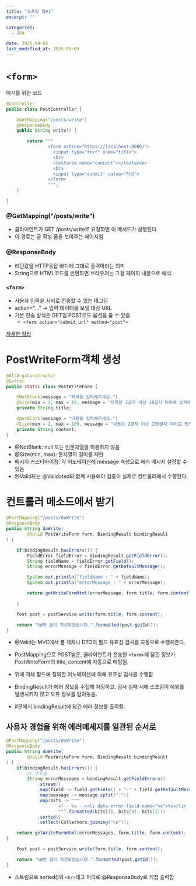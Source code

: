 ```yaml
---
title: "스프링 웹#1"
excerpt: ""

categories:
  - JPA

date: 2025-09-09
last_modified_at: 2025-09-09
---
```


# `<form>`

예시를 위한 코드

```java
@Controller
public class PostController {

    @GetMapping("/posts/write")
    @ResponseBody
    public String write() {

        return """
                <form action="https://localhost:8080/">
                  <input type="text" name="title">
                  <br>
                  <textarea name="content"></textarea>
                  <br>
                  <input type="submit" value="작성">
                </form>
                """;
    }

}
```
### @GetMapping("/posts/write")
- 클라이언트가 GET /posts/write로 요청하면 이 메서드가 실행된다
- 이 경로는 글 작성 폼을 보여주는 페이지임


### @ResponseBody
- 리턴값을 HTTP응답 바디에 그대로 출력하라는 의미
- String으로 HTML코드를 반환하면 브라우저는 그걸 페이지 내용으로 해석.

### `<form>`

- 사용자 입력을 서버로 전송할 수 있는 태그임
- action="..." -> 입력 데이터를 보낼 대상 URL
- 기본 전송 방식은 GET임 POST로도 옵션을 줄 수 있음
  - `<form action="submit_url" method="post">`

[자세한 정리](https://inpa.tistory.com/entry/HTML-%F0%9F%93%9A-%ED%8F%BCForm-%ED%83%9C%EA%B7%B8-%EC%A0%95%EB%A6%AC)

# PostWriteForm객체 생성

```java
@AllArgsConstructor
@Getter
public static class PostWriteForm {

    @NotBlank(message = "제목을 입력해주세요.")
    @Size(min = 2, max = 10, message = "제목은 2글자 이상 10글자 이하로 입력해주세요.")
    private String title;

    @NotBlank(message = "내용을 입력해주세요.")
    @Size(min = 2, max = 100, message = "내용은 2글자 이상 100글자 이하로 입력해주세요.")
    private String content;
}
```

- @NotBlank: null 또는 빈문자열을 허용하지 않음
- @Size(min, max): 문자열의 길이를 제한
- 메시지 커스터마이징: 각 어노테이션에 message 속성으로 에러 메시지 설정할 수 있음
- @Valid또는 @Validated와 함께 사용해야 검증이 실제로 컨트롤러에서 수행된다.


# 컨트롤러 메소드에서 받기

```java
@PostMapping("/posts/doWrite")
@ResponseBody
public String doWrite(
        @Valid PostWriteForm form, BindingResult bindingResult
) {

    if(bindingResult.hasErrors()) {
        FieldError fieldError = bindingResult.getFieldError();
        String fieldName = fieldError.getField();
        String errorMessage = fieldError.getDefaultMessage();

        System.out.println("fieldName : " + fieldName);
        System.out.println("errorMessage : " + errorMessage);

        return getWriteFormHtml(errorMessage, form.title, form.content, fieldName);

    }

    Post post = postService.write(form.title, form.content);

    return "%d번 글이 작성되었습니다.".formatted(post.getId());
}
```
- @Valid는 MVC에서 폼 객체나 DTO의 필드 유효성 검사를 자동으로 수행해준다.

- PostMapping으로 POST받은, 클라이언트가 전송한 `<form>`에 담긴 정보가 PostWriteForm의 title, content에 자동으로 매핑됨.

- 위에 객체 필드에 정의한 어노테이션에 의해 유효성 검사를 수행함

- BindingResult가 에러 정보를 수집해 저장하고, 검사 실패 시에 스프링이 예외를 발생시키지 않고 오류 정보를 담아놓음.

- if문에서 bindingResult에 담긴 에러 정보를 출력함.

## 사용자 경험을 위해 에러메세지를 일관된 순서로

```java
@PostMapping("/posts/doWrite")
@ResponseBody
public String doWrite(
        @Valid PostWriteForm form, BindingResult bindingResult
) {
    if(bindingResult.hasErrors()) {
        // 스트림
        String errorMessages = bindingResult.getFieldErrors()
            .stream()
            .map(field -> field.getField() + "-" + field.getDefaultMessage())
            .map(message -> message.split("-"))
            .map(bits -> """
                    <!-- %s --><li data-error-field-name="%s">%s</li>
                    """.formatted(bits[1], bits[0], bits[2]))
            .sorted()
            .collect(Collectors.joining("\n"));

    return getWriteFormHtml(errorMessages, form.title, form.content);
}

    Post post = postService.write(form.title, form.content);

    return "%d번 글이 작성되었습니다.".formatted(post.getId());
}

```

- 스트림으로 sorted()와 `<br>`태그 처리로 @ResponseBody로 직접 출력함
